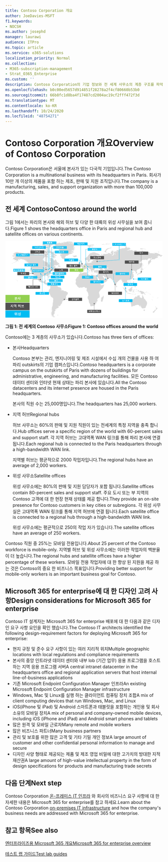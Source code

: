 ```yaml
---
title: Contoso Corporation 개요
author: JoeDavies-MSFT
f1.keywords:
- NOCSH
ms.author: josephd
manager: laurawi
audience: ITPro
ms.topic: article
ms.service: o365-solutions
localization_priority: Normal
ms.collection:
- M365-subscription-management
- Strat_O365_Enterprise
ms.custom: ''
description: Contoso Corporation의 기업 정보와 전 세계 사무소의 계층 구조를 파악합니다.
ms.openlocfilehash: b0c00ed5657d914851f28278a2f4cf80660b53b0
ms.sourcegitcommit: 66b8fc1d8ba4f17487cd2004ac19cf2fff472f3d
ms.translationtype: MT
ms.contentlocale: ko-KR
ms.lasthandoff: 10/24/2020
ms.locfileid: "48754271"
---
```

# <a name="overview-of-contoso-corporation"></a><span data-ttu-id="d7581-103">Contoso Corporation 개요</span><span class="sxs-lookup"><span data-stu-id="d7581-103">Overview of Contoso Corporation</span></span>

<span data-ttu-id="d7581-104">Contoso Corporation은 서울에 본사가 있는 다국적 기업입니다.</span><span class="sxs-lookup"><span data-stu-id="d7581-104">The Contoso Corporation is a multinational business with its headquarters in Paris.</span></span> <span data-ttu-id="d7581-105">회사가 10만 개 이상의 제품을 포함 하는 제조, 판매 및 지원 조직입니다.</span><span class="sxs-lookup"><span data-stu-id="d7581-105">The company is a manufacturing, sales, and support organization with more than 100,000 products.</span></span>

## <a name="contoso-around-the-world"></a><span data-ttu-id="d7581-106">전 세계 Contoso</span><span class="sxs-lookup"><span data-stu-id="d7581-106">Contoso around the world</span></span>

<span data-ttu-id="d7581-107">그림 1에서는 파리의 본사와 해외 허브 및 다양 한 대륙의 위성 사무실을 보여 줍니다.</span><span class="sxs-lookup"><span data-stu-id="d7581-107">Figure 1 shows the headquarters office in Paris and regional hub and satellite offices on various continents.</span></span>

![전 세계의 Contoso 사무소](../media/contoso-overview/contoso-overview-fig1.png)

<span data-ttu-id="d7581-109">**그림 1: 전 세계의 Contoso 사무소**</span><span class="sxs-lookup"><span data-stu-id="d7581-109">**Figure 1: Contoso offices around the world**</span></span>
 
<span data-ttu-id="d7581-110">Contoso에는 3 계층의 사무소가 있습니다.</span><span class="sxs-lookup"><span data-stu-id="d7581-110">Contoso has three tiers of offices:</span></span>

- <span data-ttu-id="d7581-111">본사</span><span class="sxs-lookup"><span data-stu-id="d7581-111">Headquarters</span></span>

  <span data-ttu-id="d7581-112">Contoso 본부는 관리, 엔지니어링 및 제조 시설에서 수십 개의 건물을 사용 하 여 파리 outskirts의 기업 캠퍼스입니다.</span><span class="sxs-lookup"><span data-stu-id="d7581-112">Contoso headquarters is a corporate campus on the outskirts of Paris with dozens of buildings for administrative, engineering, and manufacturing facilities.</span></span> <span data-ttu-id="d7581-113">모든 Contoso 데이터 센터와 인터넷 현재 상태는 파리 본사에 있습니다.</span><span class="sxs-lookup"><span data-stu-id="d7581-113">All the Contoso datacenters and its internet presence are housed in the Paris headquarters.</span></span>

  <span data-ttu-id="d7581-114">본사의 직원 수는 25,000명입니다.</span><span class="sxs-lookup"><span data-stu-id="d7581-114">The headquarters has 25,000 workers.</span></span>

- <span data-ttu-id="d7581-115">지역 허브</span><span class="sxs-lookup"><span data-stu-id="d7581-115">Regional hubs</span></span>

  <span data-ttu-id="d7581-116">허브 사무소는 60%의 판매 및 지원 직원이 있는 전세계의 특정 지역을 충족 합니다.</span><span class="sxs-lookup"><span data-stu-id="d7581-116">Hub offices serve a specific region of the world with 60-percent sales and support staff.</span></span> <span data-ttu-id="d7581-117">각 지역 허브는 고대역폭 WAN 링크를 통해 파리 본사에 연결 됩니다.</span><span class="sxs-lookup"><span data-stu-id="d7581-117">Each regional hub is connected to the Paris headquarters through a high-bandwidth WAN link.</span></span>

  <span data-ttu-id="d7581-118">지역별 허브는 평균적으로 2000 작업자입니다.</span><span class="sxs-lookup"><span data-stu-id="d7581-118">The regional hubs have an average of 2,000 workers.</span></span>

- <span data-ttu-id="d7581-119">위성 사무소</span><span class="sxs-lookup"><span data-stu-id="d7581-119">Satellite offices</span></span>

  <span data-ttu-id="d7581-120">위성 사무소에는 80%의 판매 및 지원 담당자가 포함 됩니다.</span><span class="sxs-lookup"><span data-stu-id="d7581-120">Satellite offices contain 80-percent sales and support staff.</span></span> <span data-ttu-id="d7581-121">주요 도시 또는 부 지역의 Contoso 고객에 대 한 현장 현재 상태를 제공 합니다.</span><span class="sxs-lookup"><span data-stu-id="d7581-121">They provide an on-site presence for Contoso customers in key cities or subregions.</span></span> <span data-ttu-id="d7581-122">각 위성 사무실은 고대역폭 WAN 링크를 통해 지역 허브에 연결 됩니다.</span><span class="sxs-lookup"><span data-stu-id="d7581-122">Each satellite office is connected to a regional hub through a high-bandwidth WAN link.</span></span>

  <span data-ttu-id="d7581-123">위성 사무소에는 평균적으로 250의 작업 자가 있습니다.</span><span class="sxs-lookup"><span data-stu-id="d7581-123">The satellite offices have an average of 250 workers.</span></span>

<span data-ttu-id="d7581-124">Contoso 직원 중 25%는 모바일 전용입니다.</span><span class="sxs-lookup"><span data-stu-id="d7581-124">About 25 percent of the Contoso workforce is mobile-only.</span></span> <span data-ttu-id="d7581-125">지역별 허브 및 위성 사무소에는 이러한 작업자의 백분율이 더 높습니다.</span><span class="sxs-lookup"><span data-stu-id="d7581-125">The regional hubs and satellite offices have a higher percentage of these workers.</span></span> <span data-ttu-id="d7581-126">모바일 전용 작업자에 대 한 향상 된 지원을 제공 하는 것은 Contoso의 중요 한 비즈니스 목표입니다.</span><span class="sxs-lookup"><span data-stu-id="d7581-126">Providing better support for mobile-only workers is an important business goal for Contoso.</span></span>

## <a name="design-considerations-for-microsoft-365-for-enterprise"></a><span data-ttu-id="d7581-127">Microsoft 365 for enterprise에 대 한 디자인 고려 사항</span><span class="sxs-lookup"><span data-stu-id="d7581-127">Design considerations for Microsoft 365 for enterprise</span></span>

<span data-ttu-id="d7581-128">Contoso IT 설계자는 Microsoft 365 for enterprise 배포에 대 한 다음과 같은 디자인 요구 사항 요인을 확인 했습니다.</span><span class="sxs-lookup"><span data-stu-id="d7581-128">The Contoso IT architects identified the following design-requirement factors for deploying Microsoft 365 for enterprise:</span></span>

- <span data-ttu-id="d7581-129">현지 규정 및 준수 요구 사항이 있는 여러 지리적 위치</span><span class="sxs-lookup"><span data-stu-id="d7581-129">Multiple geographic locations with local regulations and compliance requirements</span></span>
- <span data-ttu-id="d7581-130">본사의 중앙 인트라넷 데이터 센터와 내부 lob (기간 업무) 응용 프로그램을 호스트 하는 지역 응용 프로그램 서버</span><span class="sxs-lookup"><span data-stu-id="d7581-130">A central intranet datacenter in the headquarters office and regional application servers that host internal line-of-business applications</span></span>
- <span data-ttu-id="d7581-131">기존 Microsoft Endpoint Configuration Manager 인프라</span><span class="sxs-lookup"><span data-stu-id="d7581-131">An existing Microsoft Endpoint Configuration Manager infrastructure</span></span>
- <span data-ttu-id="d7581-132">Windows, Mac 및 Linux를 실행 하는 클라이언트 컴퓨팅 장치 조합</span><span class="sxs-lookup"><span data-stu-id="d7581-132">A mix of client computing devices that run Windows, Mac, and Linux</span></span>
- <span data-ttu-id="d7581-133">iOS(iPhone 및 iPad) 및 Android 스마트폰과 태블릿을 포함하는 개인용 및 회사 소유의 모바일 장치</span><span class="sxs-lookup"><span data-stu-id="d7581-133">A mix of personal and company-owned mobile devices, including iOS (iPhone and iPad) and Android smart phones and tablets</span></span>
- <span data-ttu-id="d7581-134">많은 원격 및 모바일 근로자</span><span class="sxs-lookup"><span data-stu-id="d7581-134">Many remote and mobile workers</span></span>
- <span data-ttu-id="d7581-135">많은 비즈니스 파트너</span><span class="sxs-lookup"><span data-stu-id="d7581-135">Many business partners</span></span>
- <span data-ttu-id="d7581-136">관리 및 보호를 위한 많은 고객 및 기타 기밀 개인 정보</span><span class="sxs-lookup"><span data-stu-id="d7581-136">A large amount of customer and other confidential personal information to manage and secure</span></span>
- <span data-ttu-id="d7581-137">디자인 사양 형태로 제공되는 제품 및 제조 영업 비밀에 대한 고가치의 방대한 지적 재산권</span><span class="sxs-lookup"><span data-stu-id="d7581-137">A large amount of high-value intellectual property in the form of design specifications for products and manufacturing trade secrets</span></span>

## <a name="next-step"></a><span data-ttu-id="d7581-138">다음 단계</span><span class="sxs-lookup"><span data-stu-id="d7581-138">Next step</span></span>

<span data-ttu-id="d7581-139">Contoso Corporation [온-프레미스 IT 인프라](contoso-infra-needs.md) 와 회사의 비즈니스 요구 사항에 대 한 자세한 내용은 Microsoft 365 for enterprise를 참고 하세요.</span><span class="sxs-lookup"><span data-stu-id="d7581-139">Learn about the Contoso Corporation [on-premises IT infrastructure](contoso-infra-needs.md) and how the company's business needs are addressed with Microsoft 365 for enterprise.</span></span>

## <a name="see-also"></a><span data-ttu-id="d7581-140">참고 항목</span><span class="sxs-lookup"><span data-stu-id="d7581-140">See also</span></span>

[<span data-ttu-id="d7581-141">엔터프라이즈용 Microsoft 365 개요</span><span class="sxs-lookup"><span data-stu-id="d7581-141">Microsoft 365 for enterprise overview</span></span>](microsoft-365-overview.md)

[<span data-ttu-id="d7581-142">테스트 랩 가이드</span><span class="sxs-lookup"><span data-stu-id="d7581-142">Test lab guides</span></span>](m365-enterprise-test-lab-guides.md)
